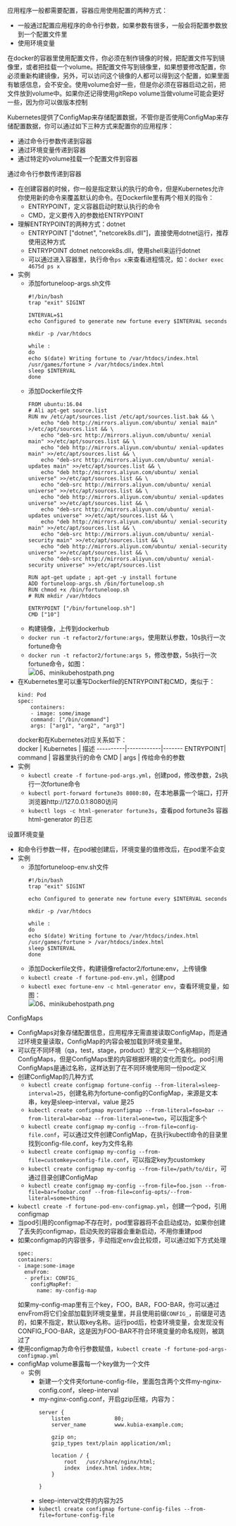 应用程序一般都需要配置，容器应用使用配置的两种方式：
  * 一般通过配置应用程序的命令行参数，如果参数有很多，一般会将配置参数放到一个配置文件里
  * 使用环境变量

在docker的容器里使用配置文件，你必须在制作镜像的时候，把配置文件写到镜像里，或者把挂载一个volume。把配置文件写到镜像里，如果想要修改配置，你必须重新构建镜像，另外，可以访问这个镜像的人都可以得到这个配置，如果里面有敏感信息，会不安全。使用volume会好一些，但是你必须在容器启动之前，把文件放到volume中。如果你还记得使用gitRepo volume当做volume可能会更好一些，因为你可以做版本控制  

Kubernetes提供了ConfigMap来存储配置数据，不管你是否使用ConfigMap来存储配置数据，你可以通过如下三种方式来配置你的应用程序：
  * 通过命令行参数传递到容器
  * 通过环境变量传递到容器
  * 通过特定的volume挂载一个配置文件到容器

通过命令行参数传递到容器
  * 在创建容器的时候，你一般是指定默认的执行的命令，但是Kubernetes允许你使用新的命令来覆盖默认的命令。在Dockerfile里有两个相关的指令：
      * ENTRYPOINT，定义容器启动时默认执行的命令
      * CMD，定义要传入的参数给ENTRYPOINT
  * 理解ENTRYPOINT的两种方式：dotnet
      * ENTRYPOINT ["dotnet", "netcorek8s.dll"]，直接使用dotnet运行，推荐使用这种方式
      * ENTRYPOINT dotnet netcorek8s.dll，使用shell来运行dotnet
      * 可以通过进入容器里，执行命令`ps x`来查看进程情况，如：`docker exec 4675d ps x`
  * 实例
      * 添加fortuneloop-args.sh文件
        ```
        #!/bin/bash
        trap "exit" SIGINT

        INTERVAL=$1
        echo Configured to generate new fortune every $INTERVAL seconds

        mkdir -p /var/htdocs

        while :
        do
        echo $(date) Writing fortune to /var/htdocs/index.html
        /usr/games/fortune > /var/htdocs/index.html
        sleep $INTERVAL
        done
        ```
      * 添加Dockerfile文件
        ```
        FROM ubuntu:16.04
        # Ali apt-get source.list
        RUN mv /etc/apt/sources.list /etc/apt/sources.list.bak && \
            echo "deb http://mirrors.aliyun.com/ubuntu/ xenial main" >/etc/apt/sources.list && \
            echo "deb-src http://mirrors.aliyun.com/ubuntu/ xenial main" >>/etc/apt/sources.list && \
            echo "deb http://mirrors.aliyun.com/ubuntu/ xenial-updates main" >>/etc/apt/sources.list && \
            echo "deb-src http://mirrors.aliyun.com/ubuntu/ xenial-updates main" >>/etc/apt/sources.list && \
            echo "deb http://mirrors.aliyun.com/ubuntu/ xenial universe" >>/etc/apt/sources.list && \
            echo "deb-src http://mirrors.aliyun.com/ubuntu/ xenial universe" >>/etc/apt/sources.list && \
            echo "deb http://mirrors.aliyun.com/ubuntu/ xenial-updates universe" >>/etc/apt/sources.list && \
            echo "deb-src http://mirrors.aliyun.com/ubuntu/ xenial-updates universe" >>/etc/apt/sources.list && \
            echo "deb http://mirrors.aliyun.com/ubuntu/ xenial-security main" >>/etc/apt/sources.list && \
            echo "deb-src http://mirrors.aliyun.com/ubuntu/ xenial-security main" >>/etc/apt/sources.list && \
            echo "deb http://mirrors.aliyun.com/ubuntu/ xenial-security universe" >>/etc/apt/sources.list && \
            echo "deb-src http://mirrors.aliyun.com/ubuntu/ xenial-security universe" >>/etc/apt/sources.list 

        RUN apt-get update ; apt-get -y install fortune
        ADD fortuneloop-args.sh /bin/fortuneloop.sh
        RUN chmod +x /bin/fortuneloop.sh
        # RUN mkdir /var/htdocs

        ENTRYPOINT ["/bin/fortuneloop.sh"]
        CMD ["10"]
        ```
      * 构建镜像，上传到dockerhub
      * `docker run -t refactor2/fortune:args`，使用默认参数，10s执行一次fortune命令
      * `docker run -t refactor2/fortune:args 5`，修改参数，5s执行一次fortune命令，如图：  
        ![06、minikubehostpath.png](https://images.gitee.com/uploads/images/2019/0222/221332_1f84f61b_5849.png "06、minikubehostpath.png")
  * 在Kubernetes里可以重写Dockerfile的ENTRYPOINT和CMD，类似于：
    ```
    kind: Pod
    spec:
        containers:
        - image: some/image
        command: ["/bin/command"]
        args: ["arg1", "arg2", "arg3"]
    ```
    docker和在Kubernetes对应关系如下：  
    docker    | Kubernetes | 描述
    ----------|------------|-------
    ENTRYPOINT| command    | 容器里执行的命令
    CMD       | args       | 传给命令的参数
  * 实例
      * `kubectl create -f fortune-pod-args.yml`，创建pod，修改参数，2s执行一次fortune命令
      * `kubectl port-forward fortune3s 8080:80`，在本地暴露一个端口，打开浏览器http://127.0.0.1:8080访问
      * `kubectl logs -c html-generator fortune3s`，查看pod fortune3s 容器 html-generator 的日志

设置环境变量
  * 和命令行参数一样，在pod被创建后，环境变量的值修改后，在pod里不会变
  * 实例
      * 添加fortuneloop-env.sh文件
        ```
        #!/bin/bash
        trap "exit" SIGINT

        echo Configured to generate new fortune every $INTERVAL seconds

        mkdir -p /var/htdocs

        while :
        do
        echo $(date) Writing fortune to /var/htdocs/index.html
        /usr/games/fortune > /var/htdocs/index.html
        sleep $INTERVAL
        done
        ```
      * 添加Dockerfile文件，构建镜像refactor2/fortune:env，上传镜像
      * `kubectl create -f fortune-pod-env.yml`，创建pod
      * `kubectl exec fortune-env -c html-generator env`，查看环境变量，如图：  
        ![06、minikubehostpath.png](https://images.gitee.com/uploads/images/2019/0222/221332_1f84f61b_5849.png "06、minikubehostpath.png")

ConfigMaps
  * ConfigMaps对象存储配置信息，应用程序无需直接读取ConfigMap，而是通过环境变量读取，ConfigMap的内容会被加载到环境变量里。
  * 可以在不同环境（qa，test，stage，product）里定义一个名称相同的ConfigMaps，但是ConfigMaps里的内容根据环境的变化而变化。pod引用ConfigMaps是通过名称，这样达到了在不同环境使用同一份pod定义
  * 创建ConfigMap的几种方式
      * `kubectl create configmap fortune-config --from-literal=sleep-interval=25`，创建名称为fortune-config的ConfigMap，来源是文本串，key是sleep-interval，value 是25
      * `kubectl create configmap myconfigmap --from-literal=foo=bar --from-literal=bar=baz --from-literal=one=two`，可以指定多个
      * `kubectl create configmap my-config --from-file=config-file.conf`，可以通过文件创建ConfigMap，在执行kubectl命令的目录里找到config-file.conf，key为文件名称
      * `kubectl create configmap my-config --from-file=customkey=config-file.conf`，可以指定key为customkey
      * `kubectl create configmap my-config --from-file=/path/to/dir`，可通过目录创建ConfigMap
      * `kubectl create configmap my-config --from-file=foo.json --from-file=bar=foobar.conf --from-file=config-opts/--from-literal=some=thing`
  * `kubectl create -f fortune-pod-env-configmap.yml`，创建一个pod，引用configmap
  * 当pod引用的configmap不存在时，pod里容器将不会启动成功，如果你创建了丢失的configmap，启动失败的容器会重新启动，不用你重建pod
  * 如果configmap的内容很多，手动指定env会比较烦，可以通过如下方式处理
    ```
    spec:
    containers:
    - image:some-image
      envFrom:
      - prefix: CONFIG_
        configMapRef:
          name: my-config-map
    ```
    如果my-config-map里有三个key，FOO，BAR，FOO-BAR，你可以通过envFrom将它们全部加载到环境变量里，并且使用前缀`CONFIG_`，前缀是可选的，如果不指定，默认取key名称。运行pod后，检查环境变量，会发现没有CONFIG_FOO-BAR，这是因为FOO-BAR不符合环境变量的命名规则，被跳过了
  * 使用configmap为命令行参数赋值，`kubectl create -f fortune-pod-args-configmap.yml`
  * configMap volume暴露每一个key做为一个文件
      * 实例
          * 新建一个文件夹fortune-config-file，里面包含两个文件my-nginx-config.conf，sleep-interval
          * my-nginx-config.conf，开启gzip压缩，内容为：
            ```
            server {
                listen              80;
                server_name         www.kubia-example.com;

                gzip on;
                gzip_types text/plain application/xml;

                location / {
                    root   /usr/share/nginx/html;
                    index  index.html index.htm;
                }

            }
            ```
          * sleep-interval文件的内容为25
          * `kubectl create configmap fortune-config-files --from-file=fortune-config-file`